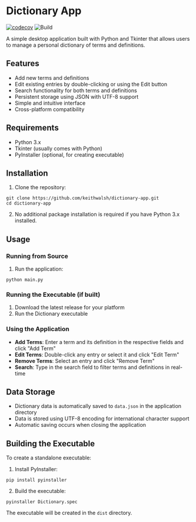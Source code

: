 # Dictionary App

[![codecov](https://codecov.io/gh/keithwalsh/dictionary_app/branch/main/graph/badge.svg)](https://codecov.io/gh/keithwalsh/dictionary-app)
![Build](https://github.com/keithwalsh/react-spreadsheet-ts/actions/workflows/build.yml/badge.svg)

A simple desktop application built with Python and Tkinter that allows users to manage a personal dictionary of terms and definitions.

## Features

- Add new terms and definitions
- Edit existing entries by double-clicking or using the Edit button
- Search functionality for both terms and definitions
- Persistent storage using JSON with UTF-8 support
- Simple and intuitive interface
- Cross-platform compatibility

## Requirements

- Python 3.x
- Tkinter (usually comes with Python)
- PyInstaller (optional, for creating executable)

## Installation

1. Clone the repository:
```
git clone https://github.com/keithwalsh/dictionary-app.git
cd dictionary-app
```
2. No additional package installation is required if you have Python 3.x installed.

## Usage

### Running from Source

1. Run the application:
```
python main.py
```

### Running the Executable (if built)

1. Download the latest release for your platform
2. Run the Dictionary executable

### Using the Application

- **Add Terms**: Enter a term and its definition in the respective fields and click "Add Term"
- **Edit Terms**: Double-click any entry or select it and click "Edit Term"
- **Remove Terms**: Select an entry and click "Remove Term"
- **Search**: Type in the search field to filter terms and definitions in real-time

## Data Storage

- Dictionary data is automatically saved to `data.json` in the application directory
- Data is stored using UTF-8 encoding for international character support
- Automatic saving occurs when closing the application

## Building the Executable

To create a standalone executable:

1. Install PyInstaller:
```
pip install pyinstaller
```
2. Build the executable:
```
pyinstaller Dictionary.spec
```
The executable will be created in the `dist` directory.